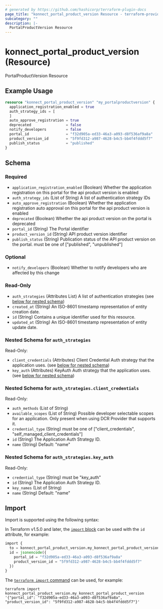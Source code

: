 ```yaml
---
# generated by https://github.com/hashicorp/terraform-plugin-docs
page_title: "konnect_portal_product_version Resource - terraform-provider-konnect"
subcategory: ""
description: |-
  PortalProductVersion Resource
---
```


# konnect_portal_product_version (Resource)

PortalProductVersion Resource

## Example Usage

```terraform
resource "konnect_portal_product_version" "my_portalproductversion" {
  application_registration_enabled = true
  auth_strategy_ids = [
  ]
  auto_approve_registration = true
  deprecated                = false
  notify_developers         = false
  portal_id                 = "f32d905a-ed33-46a3-a093-d8f536af9a8a"
  product_version_id        = "5f9fd312-a987-4628-b4c5-bb4f4fddd5f7"
  publish_status            = "published"
}
```

<!-- schema generated by tfplugindocs -->
## Schema

### Required

- `application_registration_enabled` (Boolean) Whether the application registration on this portal for the api product version is enabled
- `auth_strategy_ids` (List of String) A list of authentication strategy IDs
- `auto_approve_registration` (Boolean) Whether the application registration auto approval on this portal for the api product version is enabled
- `deprecated` (Boolean) Whether the api product version on the portal is deprecated
- `portal_id` (String) The Portal identifier
- `product_version_id` (String) API product version identifier
- `publish_status` (String) Publication status of the API product version on the portal. must be one of ["published", "unpublished"]

### Optional

- `notify_developers` (Boolean) Whether to notify developers who are affected by this change

### Read-Only

- `auth_strategies` (Attributes List) A list of authentication strategies (see [below for nested schema](#nestedatt--auth_strategies))
- `created_at` (String) An ISO-8601 timestamp representation of entity creation date.
- `id` (String) Contains a unique identifier used for this resource.
- `updated_at` (String) An ISO-8601 timestamp representation of entity update date.

<a id="nestedatt--auth_strategies"></a>
### Nested Schema for `auth_strategies`

Read-Only:

- `client_credentials` (Attributes) Client Credential Auth strategy that the application uses. (see [below for nested schema](#nestedatt--auth_strategies--client_credentials))
- `key_auth` (Attributes) KeyAuth Auth strategy that the application uses. (see [below for nested schema](#nestedatt--auth_strategies--key_auth))

<a id="nestedatt--auth_strategies--client_credentials"></a>
### Nested Schema for `auth_strategies.client_credentials`

Read-Only:

- `auth_methods` (List of String)
- `available_scopes` (List of String) Possible developer selectable scopes for an application. Only present when using DCR Provider that supports it.
- `credential_type` (String) must be one of ["client_credentials", "self_managed_client_credentials"]
- `id` (String) The Application Auth Strategy ID.
- `name` (String) Default: "name"


<a id="nestedatt--auth_strategies--key_auth"></a>
### Nested Schema for `auth_strategies.key_auth`

Read-Only:

- `credential_type` (String) must be "key_auth"
- `id` (String) The Application Auth Strategy ID.
- `key_names` (List of String)
- `name` (String) Default: "name"

## Import

Import is supported using the following syntax:

In Terraform v1.5.0 and later, the [`import` block](https://developer.hashicorp.com/terraform/language/import) can be used with the `id` attribute, for example:

```terraform
import {
  to = konnect_portal_product_version.my_konnect_portal_product_version
  id = jsonencode({
    portal_id = "f32d905a-ed33-46a3-a093-d8f536af9a8a"
    product_version_id = "5f9fd312-a987-4628-b4c5-bb4f4fddd5f7"
  })
}
```

The [`terraform import` command](https://developer.hashicorp.com/terraform/cli/commands/import) can be used, for example:

```shell
terraform import konnect_portal_product_version.my_konnect_portal_product_version '{"portal_id": "f32d905a-ed33-46a3-a093-d8f536af9a8a", "product_version_id": "5f9fd312-a987-4628-b4c5-bb4f4fddd5f7"}'
```
